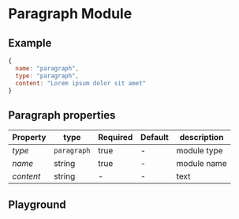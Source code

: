
# Paragraph Module

## Example
```jsx
{
  name: "paragraph",
  type: "paragraph",
  content: "Lorem ipsum dolor sit amet"
}
```

## Paragraph properties

| Property     | type           | Required | Default | description |
| ------------ | -------------- | -------- | ------- | ----------- |
| *type*       | `paragraph`    | true     | -       | module type |
| *name*       | string         | true     | -       | module name |
| *content*    | string         | -        | -       | text        |


## Playground
